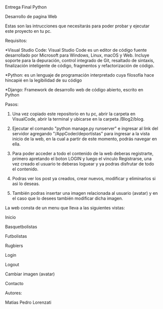 Entrega Final Python


Desarrollo de pagina Web


Estas son las intrucciones que necesitarás para poder probar y ejecutar este proyecto en tu pc.

Requisitos:


*Visual Studio Code: Visual Studio Code es un editor de código fuente desarrollado por Microsoft para Windows, Linux, macOS y Web. Incluye soporte para la depuración, control integrado de Git, resaltado de sintaxis, finalización inteligente de código, fragmentos y refactorización de código.

*Python: es un lenguaje de programación interpretado cuya filosofía hace hincapié en la legibilidad de su código

*Django: Framework de desarrollo web de código abierto, escrito en Python



Pasos:
1. Una vez copiado este repositorio en tu pc, abrir la carpeta en VisualCode, abrir la terminal y ubicarse en la carpeta /Blog2/blog.

2. Ejecutar el comando "python manage.py runserver" e ingresar al link del servidor agregando "/AppCoder/deportistas" para ingresar a la vista inicio de la web, en la cual a      partir de este momento, podrás navegar en ella. 
3. Para poder acceder a todo el contenido de la web deberas registrarte, primero apretando el boton LOGIN y luego el vinculo Registrarse, una vez creado el usuario te deberas loguear y ya podras disfrutar de todo el contenido. 
4. Podras ver los post ya creados, crear nuevos, modificar y eliminarlos si asi lo deseas. 
5. También podras insertar una imagen relacionada al usuario (avatar) y en el caso que lo desees también modificar dicha imagen. 

La web consta de un menu que lleva a las siguientes vistas:

Inicio

Basquetbolistas

Futbolistas

Rugbiers

Login

Logout

Cambiar imagen (avatar)

Contacto



Autores:

Matias Pedro Lorenzati
